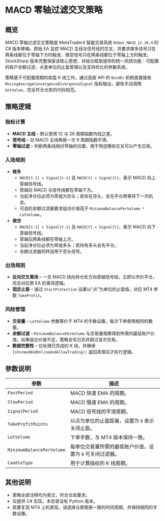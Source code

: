 # MACD 零轴过滤交叉策略

## 概览
MACD 零轴过滤交叉策略是 MetaTrader4 智能交易系统 `Robot_MACD_12.26.9` 的 C# 版本移植。原始 EA 监控 MACD 主线与信号线的交叉，并要求做多信号只在两条线都位于零轴下方时触发、做空信号只在两条线都位于零轴上方时触发。StockSharp 版本完整保留该核心思想，并结合框架提供的统一风控功能：可配置的账户余额过滤、点差单位的止盈管理以及支持优化的参数系统。

策略基于可配置周期的收盘 K 线工作。通过高层 API 的 `BindEx` 机制直接接收 `MovingAverageConvergenceDivergenceSignal` 指标输出，避免手动调用 `GetValue`，完全符合仓库的代码规范。

## 策略逻辑
### 指标计算
* **MACD 主线** – 默认使用 12 与 26 周期指数均线之差。
* **信号线** – 对 MACD 主线再做一次 9 周期指数平滑。
* **零轴过滤** – 判断两条线相对零轴的位置，用于筛选哪些交叉可以产生交易。

### 入场规则
* **做多**
  * `MACD[t-1] < Signal[t-1]` 且 `MACD[t] > Signal[t]`，表示 MACD 向上穿越信号线。
  * 穿越后 MACD 与信号线都在零轴下方。
  * 当前净仓位必须为零或为空头；若存在空头，会先平仓再等待下一次机会。
  * 可选的余额过滤器要求组合价值高于 `MinimumBalancePerVolume * LotVolume`。
* **做空**
  * `MACD[t-1] > Signal[t-1]` 且 `MACD[t] < Signal[t]`，表示 MACD 向下穿越信号线。
  * 穿越后两条线都在零轴上方。
  * 当前净仓位必须为零或多头；若持有多头会先平仓。
  * 余额过滤器同样适用于空头信号。

### 出场规则
* **反向交叉离场** – 一旦 MACD 线向持仓反方向穿越信号线，立即以市价平仓，完全对应原 EA 的离场逻辑。
* **固定止盈** – 通过 `StartProtection` 设置以“点”为单位的止盈值，对应 MT4 参数 `TakeProfit`。

### 风险管理
* **交易量** – `LotVolume` 参数等价于 MT4 的手数设置，每次下单使用相同的数量。
* **余额过滤** – `MinimumBalancePerVolume` 与交易量相乘得到所需的最低账户价值。如果组合价值不足，策略会写日志并跳过该次交易。
* **数据完整性** – 仅处理已完成的 K 线，并确保 `IsFormedAndOnlineAndAllowTrading()` 返回真值后才执行逻辑。

## 参数说明
| 参数 | 描述 |
|------|------|
| `FastPeriod` | MACD 快速 EMA 的周期。 |
| `SlowPeriod` | MACD 慢速 EMA 的周期。 |
| `SignalPeriod` | MACD 信号线的平滑周期。 |
| `TakeProfitPoints` | 以点为单位的止盈距离，设置为 `0` 表示关闭止盈。 |
| `LotVolume` | 下单手数，与 MT4 版本保持一致。 |
| `MinimumBalancePerVolume` | 每单位交易量所需的最低账户价值，设置为 `0` 可关闭过滤器。 |
| `CandleType` | 用于计算指标的 K 线周期。 |

## 其他说明
* 策略全部注释均为英文，符合仓库要求。
* 仅提供 C# 实现，本目录没有 Python 版本。
* 若要复现 MT4 上的表现，请选择与原图表一致的时间周期，并保持相同的手数设置。
